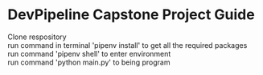 # DevPipeline Capstone Project Guide

Clone respository<br />
run command in terminal 'pipenv install' to get all the required packages<br />
run command 'pipenv shell' to enter environment<br />
run command 'python main.py' to being program<br />
